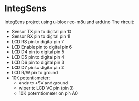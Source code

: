 # IntegSens
IntegSens project using u-blox neo-m8u and arduino
  The circuit:
 * Sensor TX pin to digital pin 	10
 * Sensor RX pin to digital pin 	11
 * LCD RS pin to digital pin 		7
 * LCD Enable pin to digital pin 	6
 * LCD D4 pin to digital pin 		5
 * LCD D5 pin to digital pin 		4
 * LCD D6 pin to digital pin 		3
 * LCD D7 pin to digital pin 		2
 * LCD R/W pin to 				ground
 * 10K potentiometer:
	* ends to +5V and ground
	* wiper to LCD VO pin (pin 3)
	* 10K poterntiometer on pin A0
